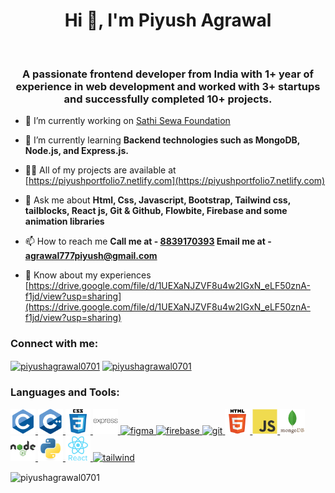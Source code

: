 <h1 align="center">Hi 👋, I'm Piyush Agrawal</h1>
<br/>
<h3 align="center">A passionate frontend developer from India with 1+ year of experience in web development and worked with 3+ startups and successfully completed 10+ projects.</h3>

- 🔭 I’m currently working on [Sathi Sewa Foundation](https://sathisewa.netlify.app/)

- 🌱 I’m currently learning **Backend technologies such as MongoDB, Node.js, and Express.js.**

- 👨‍💻 All of my projects are available at [https://piyushportfolio7.netlify.com](https://piyushportfolio7.netlify.com)

- 💬 Ask me about **Html, Css, Javascript, Bootstrap, Tailwind css, tailblocks, React js, Git & Github, Flowbite, Firebase and some animation libraries**

- 📫 How to reach me **Call me at - [8839170393](tel:8839170393) Email me at - agrawal777piyush@gmail.com**

- 📄 Know about my experiences [https://drive.google.com/file/d/1UEXaNJZVF8u4w2IGxN_eLF50znA-f1jd/view?usp=sharing](https://drive.google.com/file/d/1UEXaNJZVF8u4w2IGxN_eLF50znA-f1jd/view?usp=sharing)

<h3 align="left">Connect with me:</h3>
<p align="left">
<a href="https://linkedin.com/in/piyushagrawal0701" target="blank"><img align="center" src="https://raw.githubusercontent.com/rahuldkjain/github-profile-readme-generator/master/src/images/icons/Social/linked-in-alt.svg" alt="piyushagrawal0701" height="30" width="40" /></a>
<a href="https://instagram.com/piyushagrawal0701" target="blank"><img align="center" src="https://raw.githubusercontent.com/rahuldkjain/github-profile-readme-generator/master/src/images/icons/Social/instagram.svg" alt="piyushagrawal0701" height="30" width="40" /></a>
</p>

<h3 align="left">Languages and Tools:</h3>
<p align="left"> <a href="https://www.cprogramming.com/" target="_blank" rel="noreferrer"> <img src="https://raw.githubusercontent.com/devicons/devicon/master/icons/c/c-original.svg" alt="c" width="40" height="40"/> </a> <a href="https://www.w3schools.com/cpp/" target="_blank" rel="noreferrer"> <img src="https://raw.githubusercontent.com/devicons/devicon/master/icons/cplusplus/cplusplus-original.svg" alt="cplusplus" width="40" height="40"/> </a> <a href="https://www.w3schools.com/css/" target="_blank" rel="noreferrer"> <img src="https://raw.githubusercontent.com/devicons/devicon/master/icons/css3/css3-original-wordmark.svg" alt="css3" width="40" height="40"/> </a> <a href="https://expressjs.com" target="_blank" rel="noreferrer"> <img src="https://raw.githubusercontent.com/devicons/devicon/master/icons/express/express-original-wordmark.svg" alt="express" width="40" height="40"/> </a> <a href="https://www.figma.com/" target="_blank" rel="noreferrer"> <img src="https://www.vectorlogo.zone/logos/figma/figma-icon.svg" alt="figma" width="40" height="40"/> </a> <a href="https://firebase.google.com/" target="_blank" rel="noreferrer"> <img src="https://www.vectorlogo.zone/logos/firebase/firebase-icon.svg" alt="firebase" width="40" height="40"/> </a> <a href="https://git-scm.com/" target="_blank" rel="noreferrer"> <img src="https://www.vectorlogo.zone/logos/git-scm/git-scm-icon.svg" alt="git" width="40" height="40"/> </a> <a href="https://www.w3.org/html/" target="_blank" rel="noreferrer"> <img src="https://raw.githubusercontent.com/devicons/devicon/master/icons/html5/html5-original-wordmark.svg" alt="html5" width="40" height="40"/> </a> <a href="https://developer.mozilla.org/en-US/docs/Web/JavaScript" target="_blank" rel="noreferrer"> <img src="https://raw.githubusercontent.com/devicons/devicon/master/icons/javascript/javascript-original.svg" alt="javascript" width="40" height="40"/> </a> <a href="https://www.mongodb.com/" target="_blank" rel="noreferrer"> <img src="https://raw.githubusercontent.com/devicons/devicon/master/icons/mongodb/mongodb-original-wordmark.svg" alt="mongodb" width="40" height="40"/> </a> <a href="https://nodejs.org" target="_blank" rel="noreferrer"> <img src="https://raw.githubusercontent.com/devicons/devicon/master/icons/nodejs/nodejs-original-wordmark.svg" alt="nodejs" width="40" height="40"/> </a> <a href="https://www.python.org" target="_blank" rel="noreferrer"> <img src="https://raw.githubusercontent.com/devicons/devicon/master/icons/python/python-original.svg" alt="python" width="40" height="40"/> </a> <a href="https://reactjs.org/" target="_blank" rel="noreferrer"> <img src="https://raw.githubusercontent.com/devicons/devicon/master/icons/react/react-original-wordmark.svg" alt="react" width="40" height="40"/> </a> <a href="https://tailwindcss.com/" target="_blank" rel="noreferrer"> <img src="https://www.vectorlogo.zone/logos/tailwindcss/tailwindcss-icon.svg" alt="tailwind" width="40" height="40"/> </a> </p>

<p><img align="center" src="https://github-readme-stats.vercel.app/api/top-langs?username=piyushagrawal0701&show_icons=true&locale=en&layout=compact" alt="piyushagrawal0701" /></p>
